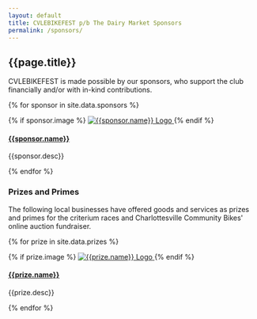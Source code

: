 ```yaml
---
layout: default
title: CVLEBIKEFEST p/b The Dairy Market Sponsors
permalink: /sponsors/
---
```


## {{page.title}}

CVLEBIKEFEST is made possible by our sponsors, who support the club financially and/or with in-kind 
contributions.

{% for sponsor in site.data.sponsors %}

<div class="row section">
    <div class="col-md-3 text-center">
        {% if sponsor.image %}
        <a href="{{sponsor.url}}">
            <img src="{{site.baseurl}}/images/{{sponsor.image}}" alt="{{sponsor.name}} Logo" class="block-image"/>
        </a>
        {% endif %}        
    </div>
    <div class="col-md-9">
        <h4><a href="{{sponsor.url}}" title="{{sponsor.name}}">{{sponsor.name}}</a></h4>
        <p>{{sponsor.desc}}</p>
    </div>
</div>

{% endfor %}

### Prizes and Primes
The following local businesses have offered goods and services as prizes and primes for the criterium races and Charlottesville Community Bikes' online auction fundraiser.

{% for prize in site.data.prizes %}

<div class="row section">
    <div class="col-md-3 text-center">
        {% if prize.image %}
        <a href="{{prize.url}}">
            <img src="{{site.baseurl}}/images/{{prize.image}}" alt="{{prize.name}} Logo" class="block-image"/>
        </a>
        {% endif %}        
    </div>
    <div class="col-md-9">
        <h4><a href="{{prize.url}}" title="{{prize.name}}">{{prize.name}}</a></h4>
        <p>{{prize.desc}}</p>
    </div>
</div>

{% endfor %}
